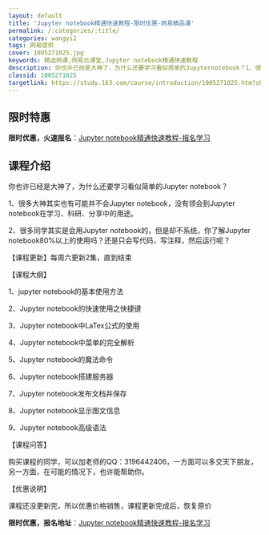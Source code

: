 ```yaml
---
layout: default
title: 'Jupyter notebook精通快速教程-限时优惠-网易精品课'
permalink: /:categories/:title/
categories: wangyi2
tags: 网易提供
cover: 1005271025.jpg
keywords: 精选网课,网易云课堂,Jupyter notebook精通快速教程
description: 你也许已经是大神了，为什么还要学习看似简单的Jupyternotebook？1、很多大神其实也有可能并不会Jupyter
classid: 1005271025
targetlink: https://study.163.com/course/introduction/1005271025.htm?share=1&shareId=1025206652&utm_campaign=share&utm_medium=iphoneShare&utm_source=&utm_u=1025206652
---
```


## 限时特惠

**限时优惠，火速报名**：[Jupyter notebook精通快速教程-报名学习](https://study.163.com/course/introduction/1005271025.htm?share=1&shareId=1025206652&utm_campaign=share&utm_medium=iphoneShare&utm_source=&utm_u=1025206652)

## 课程介绍

你也许已经是大神了，为什么还要学习看似简单的Jupyter notebook？

1、很多大神其实也有可能并不会Jupyter notebook，没有领会到Jupyter notebook在学习、科研、分享中的用途。

2、很多同学其实是会用Jupyter notebook的，但是却不系统，你了解Jupyter notebook80%以上的使用吗？还是只会写代码，写注释，然后运行呢？



【课程更新】每周六更新2集，直到结束



【课程大纲】

1、jupyter notebook的基本使用方法

2、Jupyter notebook的快速使用之快捷键

3、Jupyter notebook中LaTex公式的使用

4、Jupyter notebook中菜单的完全解析

5、Jupyter notebook的魔法命令

6、Jupyter notebook搭建服务器

7、Jupyter notebook发布文档并保存

8、Jupyter notebook显示图文信息

9、Jupyter notebook高级语法



【课程问答】

购买课程的同学，可以加老师的QQ：3196442406，一方面可以多交天下朋友，另一方面，在可能的情况下，也许能帮助你。



【优惠说明】

课程还没更新完，所以优惠价格销售，课程更新完成后，恢复原价

**限时优惠，报名地址**：[Jupyter notebook精通快速教程-报名学习](https://study.163.com/course/introduction/1005271025.htm?share=1&shareId=1025206652&utm_campaign=share&utm_medium=iphoneShare&utm_source=&utm_u=1025206652)

